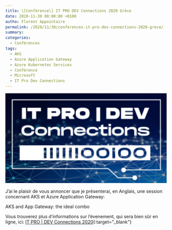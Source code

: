 ```yaml
---
title: \[Conférence\] IT PRO DEV Connections 2020 Grèce
date: 2020-11-30 08:00:00 +0100
autho: Florent Appointaire
permalink: /2020/11/30/conferences-it-pro-dev-connections-2020-grece/
summary:
categories:
  - Conférences
tags:
  - AKS
  - Azure Application Gateway
  - Azure Kubernetes Services
  - Conférence
  - Microsoft
  - IT Pro Dev Connections
---
```


![](/wp-content/uploads/2020/11/itprodev.png)

J’ai le plaisir de vous annoncer que je présenterai, en Anglais, une session concernant AKS et Azure Application Gateway:

AKS and App Gateway: the ideal combo

Vous trouverez plus d’informations sur l’évenement, qui sera bien sûr en ligne, ici: [IT PRO \| DEV Connections 2020](https://www.itprodevconnections.gr/){:target="_blank"}